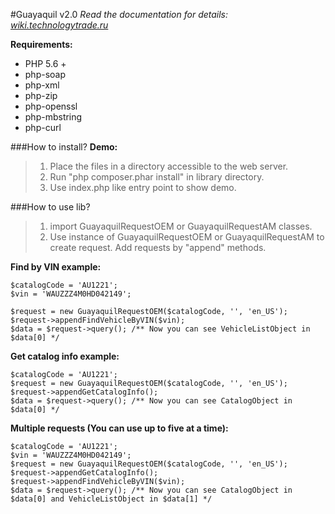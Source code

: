 #Guayaquil v2.0
*Read the documentation for details: [wiki.technologytrade.ru](http://wiki.technologytrade.ru)*

**Requirements:**

* PHP 5.6 +
* php-soap
* php-xml
* php-zip
* php-openssl
* php-mbstring
* php-curl

###How to install?
**Demo:**
> 1. Place the files in a directory accessible to the web server.
> 2. Run "php composer.phar install" in library directory.
> 3. Use index.php like entry point to show demo.

###How to  use lib?
> 1. import GuayaquilRequestOEM or GuayaquilRequestAM classes.
> 2. Use instance of GuayaquilRequestOEM or GuayaquilRequestAM to create request. Add requests by "append" methods.

**Find by VIN example:**
    
    $catalogCode = 'AU1221';
    $vin = 'WAUZZZ4M0HD042149';
    
    $request = new GuayaquilRequestOEM($catalogCode, '', 'en_US');
    $request->appendFindVehicleByVIN($vin);
    $data = $request->query(); /** Now you can see VehicleListObject in $data[0] */

**Get catalog info example:**

    $catalogCode = 'AU1221';
    $request = new GuayaquilRequestOEM($catalogCode, '', 'en_US');
    $request->appendGetCatalogInfo();
    $data = $request->query(); /** Now you can see CatalogObject in $data[0] */
  
**Multiple requests (You can use up to five at a time):**
    
    $catalogCode = 'AU1221';
    $vin = 'WAUZZZ4M0HD042149';
    $request = new GuayaquilRequestOEM($catalogCode, '', 'en_US');
    $request->appendGetCatalogInfo();
    $request->appendFindVehicleByVIN($vin);
    $data = $request->query(); /** Now you can see CatalogObject in $data[0] and VehicleListObject in $data[1] */

